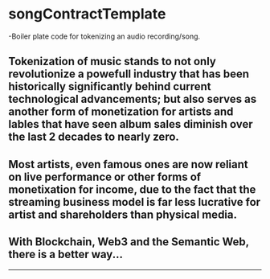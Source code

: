 # songContractTemplate
-Boiler plate code for tokenizing an audio recording/song.  

## Tokenization of music stands to not only revolutionize a powefull industry that has been historically significantly behind current technological advancements; but also serves as another form of monetization for artists and lables that have seen album sales diminish over the last 2 decades to nearly zero. 


## Most artists, even famous ones are now reliant on live performance or other forms of monetixation for income, due to the fact that the streaming business model is far less lucrative for artist and shareholders than physical media.

## With Blockchain, Web3 and the Semantic Web, there is a better way...

***
